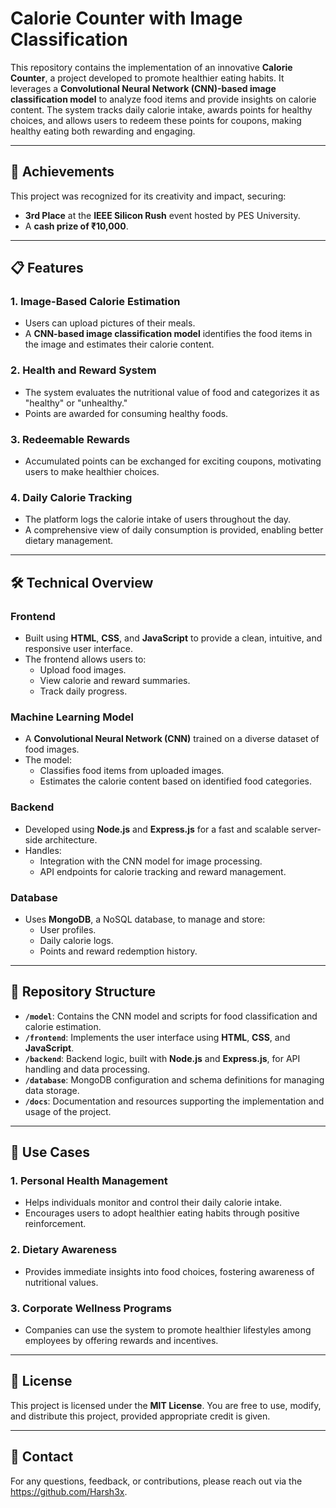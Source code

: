 # Calorie Counter with Image Classification

This repository contains the implementation of an innovative **Calorie Counter**, a project developed to promote healthier eating habits. It leverages a **Convolutional Neural Network (CNN)-based image classification model** to analyze food items and provide insights on calorie content. The system tracks daily calorie intake, awards points for healthy choices, and allows users to redeem these points for coupons, making healthy eating both rewarding and engaging.

---

## 🎉 Achievements

This project was recognized for its creativity and impact, securing:

- **3rd Place** at the **IEEE Silicon Rush** event hosted by PES University.  
- A **cash prize of ₹10,000**.

---

## 📋 Features

### 1. **Image-Based Calorie Estimation**
- Users can upload pictures of their meals.  
- A **CNN-based image classification model** identifies the food items in the image and estimates their calorie content.

### 2. **Health and Reward System**
- The system evaluates the nutritional value of food and categorizes it as "healthy" or "unhealthy."  
- Points are awarded for consuming healthy foods.

### 3. **Redeemable Rewards**
- Accumulated points can be exchanged for exciting coupons, motivating users to make healthier choices.

### 4. **Daily Calorie Tracking**
- The platform logs the calorie intake of users throughout the day.  
- A comprehensive view of daily consumption is provided, enabling better dietary management.

---

## 🛠️ Technical Overview

### **Frontend**
- Built using **HTML**, **CSS**, and **JavaScript** to provide a clean, intuitive, and responsive user interface.  
- The frontend allows users to:
  - Upload food images.
  - View calorie and reward summaries.
  - Track daily progress.

### **Machine Learning Model**
- A **Convolutional Neural Network (CNN)** trained on a diverse dataset of food images.  
- The model:
  - Classifies food items from uploaded images.
  - Estimates the calorie content based on identified food categories.

### **Backend**
- Developed using **Node.js** and **Express.js** for a fast and scalable server-side architecture.  
- Handles:
  - Integration with the CNN model for image processing.
  - API endpoints for calorie tracking and reward management.

### **Database**
- Uses **MongoDB**, a NoSQL database, to manage and store:
  - User profiles.
  - Daily calorie logs.
  - Points and reward redemption history.

---

## 📂 Repository Structure

- **`/model`**: Contains the CNN model and scripts for food classification and calorie estimation.  
- **`/frontend`**: Implements the user interface using **HTML**, **CSS**, and **JavaScript**.  
- **`/backend`**: Backend logic, built with **Node.js** and **Express.js**, for API handling and data processing.  
- **`/database`**: MongoDB configuration and schema definitions for managing data storage.  
- **`/docs`**: Documentation and resources supporting the implementation and usage of the project.

---

## 🌟 Use Cases

### 1. **Personal Health Management**
- Helps individuals monitor and control their daily calorie intake.  
- Encourages users to adopt healthier eating habits through positive reinforcement.

### 2. **Dietary Awareness**
- Provides immediate insights into food choices, fostering awareness of nutritional values.

### 3. **Corporate Wellness Programs**
- Companies can use the system to promote healthier lifestyles among employees by offering rewards and incentives.

---

## 📜 License

This project is licensed under the **MIT License**. You are free to use, modify, and distribute this project, provided appropriate credit is given.

---

## 📧 Contact

For any questions, feedback, or contributions, please reach out via the https://github.com/Harsh3x.
